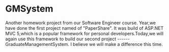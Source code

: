 GMSystem
========

Another homework project from our Software Engineer course.
Year,we have done the first project named of "PaperShare". It was build of ASP.NET MVC 5,which is a popular framework for personal developers.Today,we will again use this framework to build our second project ------ GraduateManagementSystem.
I believe we will make a difference this time.
